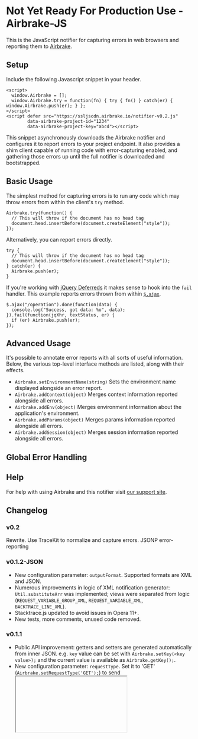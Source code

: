 # Not Yet Ready For Production Use - Airbrake-JS

This is the JavaScript notifier for capturing errors in web browsers and reporting them to [Airbrake](http://airbrake.io).

## Setup

Include the following Javascript snippet in your header.

    <script>
      window.Airbrake = [];
      window.Airbrake.try = function(fn) { try { fn() } catch(er) { window.Airbrake.push(er); } };
    </script>
    <script defer src="https://ssljscdn.airbrake.io/notifier-v0.2.js"
            data-airbrake-project-id="1234"
            data-airbrake-project-key="abcd"></script>

This snippet asynchronously downloads the Airbrake notifier and configures it to report errors to your project endpoint.
It also provides a shim client capable of running code with error-capturing enabled, and gathering those errors up until the full notifier is downloaded and bootstrapped.

## Basic Usage

The simplest method for capturing errors is to run any code which may throw errors from within the client's `try` method.

    Airbrake.try(function() {
      // This will throw if the document has no head tag
      document.head.insertBefore(document.createElement("style"));
    });

Alternatively, you can report errors directly.

    try {
      // This will throw if the document has no head tag
      document.head.insertBefore(document.createElement("style"));
    } catch(er) {
      Airbrake.push(er);
    }

If you're working with [jQuery Deferreds](http://api.jquery.com/category/deferred-object/) it makes sense to hook into the `fail` handler. This example reports errors thrown from within [`$.ajax`](http://api.jquery.com/jQuery.ajax/).

    $.ajax("/operation").done(function(data) {
      console.log("Success, got data: %o", data);
    }).fail(function(jqXhr, textStatus, er) {
      if (er) Airbrake.push(er);
    });

## Advanced Usage

It's possible to annotate error reports with all sorts of useful information. Below, the various top-level interface methods are listed, along with their effects.

* `Airbrake.setEnvironmentName(string)` Sets the environment name displayed alongside an error report.
* `Airbrake.addContext(object)` Merges context information reported alongside all errors.
* `Airbrake.addEnv(object)` Merges environment information about the application's environment.
* `Airbrake.addParams(object)` Merges params information reported alongside all errors.
* `Airbrake.addSession(object)` Merges session information reported alongside all errors.

## Global Error Handling

## Help

For help with using Airbrake and this notifier visit [our support site](http://help.airbrake.io).

## Changelog

### v0.2

Rewrite. Use TraceKit to normalize and capture errors. JSONP error-reporting


### v0.1.2-JSON

- New configuration parameter: `outputFormat`. Supported formats are XML and JSON.
- Numerous improvements in logic of XML notification generator: `Util.substituteArr` was implemented; views were separated from logic (`REQUEST_VARIABLE_GROUP_XML`, `REQUEST_VARIABLE_XML`, `BACKTRACE_LINE_XML`).
- Stacktrace.js updated to avoid issues in Opera 11+.
- New tests, more comments, unused code removed.

### v0.1.1

- Public API improvement: getters and setters are generated automatically from inner JSON. e.g. `key` value can be set with `Airbrake.setKey(<key value>);` and the current value is available as `Airbrake.getKey();`.
- New configuration parameter: `requestType`. Set it to 'GET' (`Airbrake.setRequestType('GET');`) to send <iframe> notification request; 'POST' is for XMLHttpRequest POST.
- Basic Jasmine test are available in `tests/` directory.

## Credits

Airbrake is maintained and funded by [airbrake.io](http://airbrake.io)

Thank you to all [the contributors](https://github.com/airbrake/airbrake-js/contributors).

The names and logos for Airbrake are trademarks of Rackspace Hosting Inc.

License
-------
Airbrake is Copyright © 2008-2013 Rackspace Hosting Inc. It is free software, and may be redistributed under the terms specified in the MIT-LICENSE file.
